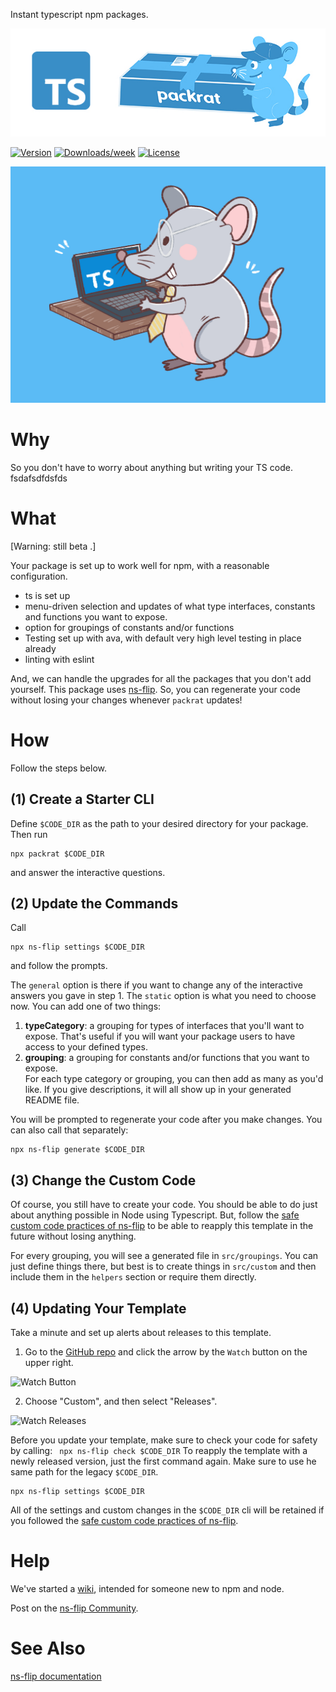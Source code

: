 Instant typescript npm packages.

![logo](images/ts-packrat.jpg)

[![Version](https://img.shields.io/npm/v/ts-packrat.svg)](https://npmjs.org/package/ts-packrat)
[![Downloads/week](https://img.shields.io/npm/dw/ts-packrat.svg)](https://npmjs.org/package/ts-packrat)
[![License](https://img.shields.io/npm/l/ts-packrat.svg)](https://github.com/YizYah/ts-packrat/blob/master/package.json)

![easy](images/packrat.jpg)

# Why
So you don't have to worry about anything but writing your TS code.  fsdafsdfdsfds


# What
[Warning: still beta .]

Your package is set up to work well for npm, with a reasonable configuration.  

* ts is set up
* menu-driven selection and updates of what type interfaces, constants and functions you want to expose.
* option for groupings of constants and/or functions
* Testing set up with ava, with default very high level testing in place already
* linting with eslint

And, we can handle the upgrades for all the packages that you don't add yourself.  This package uses [ns-flip](https://www.npmjs.com/package/ns-flip). So, you can regenerate your code without losing your changes whenever `packrat` updates!

# How
Follow the steps below.  
## (1) Create a Starter CLI
Define `$CODE_DIR` as the path to your desired directory for your package. Then run
```
npx packrat $CODE_DIR
```
and answer the interactive questions.

## (2) Update the Commands
Call 
```
npx ns-flip settings $CODE_DIR
```
and follow the prompts.

The `general` option is there if you want to change any of the interactive answers you gave in step 1.  The `static` option is what you need to choose now.  You can add one of two things:
1. __typeCategory__: a grouping for types of interfaces that you'll want to expose.  That's useful if you will want your package users to have access to your defined types.
2. __grouping__: a grouping for constants and/or functions that you want to expose.  
For each type category or grouping, you can then add as many as you'd like.  If you give descriptions, it will all show up in your generated README file.

You will be prompted to regenerate your code after you make changes.  You can also call that separately:
```
npx ns-flip generate $CODE_DIR
```

## (3) Change the Custom Code
Of course, you still have to create your code.  You should be able to do just about anything possible in Node using Typescript.  But, follow the [safe custom code practices of ns-flip](https://ns-flip.nostack.net/Safe-Custom-Code) to be able to reapply this template in the future without losing anything.

For every grouping, you will see a generated file in `src/groupings`.  You can just define things there, but best is to create things in `src/custom` and then include them in the `helpers` section or require them directly.

## (4) Updating Your Template
Take a minute and set up alerts about releases to this template.
1. Go to the [GitHub repo](https://github.com/YizYah/ts-packrat) and click the arrow by the `Watch` button on the upper right.

<img src="images/2.jpg" alt="Watch Button" title="Watch" width="200">

2. Choose "Custom", and then select "Releases".

<img src="images/3.jpg" alt="Watch Releases" title="Releases" width="200">

Before you update your template, make sure to check your code for safety by calling:
    ``` 
    npx ns-flip check $CODE_DIR
    ```
To reapply the template with a newly released version, just the first command again.  Make sure to use he same path for the legacy `$CODE_DIR`.
```
npx ns-flip settings $CODE_DIR
```
All of the settings and custom changes in the `$CODE_DIR` cli will be retained if you followed the [safe custom code practices of ns-flip](https://ns-flip.nostack.net/Safe-Custom-Code).

# Help
We've started a [wiki](https://github.com/YizYah/ts-packrat/wiki), intended for someone new to npm and node.

Post on the [ns-flip Community](https://spectrum.chat/ns-flip?tab=posts).

# See Also
[ns-flip documentation](https://ns-flip.nostack.net/Home)

